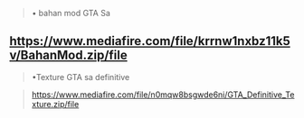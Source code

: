 >• bahan mod GTA Sa

 https://www.mediafire.com/file/krrnw1nxbz11k5v/BahanMod.zip/file
---------------------------
>•Texture GTA sa definitive

>https://www.mediafire.com/file/n0mqw8bsgwde6ni/GTA_Definitive_Texture.zip/file

